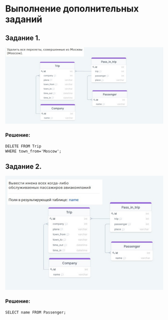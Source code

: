 # Выполнение дополнительных заданий

## Задание 1.
![task_1.png](task_1.png)

### Решение:
```
DELETE FROM Trip
WHERE town_from='Moscow';
```

## Задание 2.
![task_2.png](task_2.png)

### Решение:
```
SELECT name FROM Passenger;
```